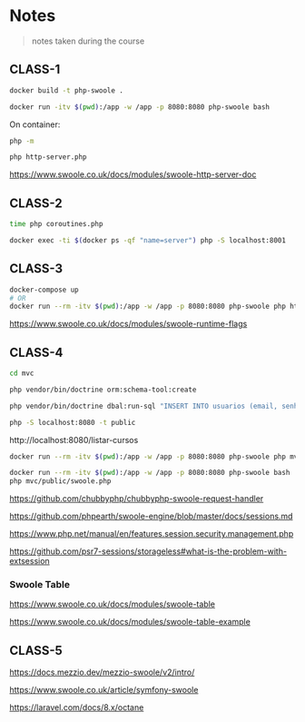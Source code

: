 # Notes

> notes taken during the course

<!-- https://gitignore.io -->
<!-- https://github.com/github/gitignore -->

## CLASS-1

```sh
docker build -t php-swoole .

docker run -itv $(pwd):/app -w /app -p 8080:8080 php-swoole bash
```

On container:

```sh
php -m

php http-server.php
```

https://www.swoole.co.uk/docs/modules/swoole-http-server-doc

## CLASS-2

```sh
time php coroutines.php
```

```sh
docker exec -ti $(docker ps -qf "name=server") php -S localhost:8001
```

## CLASS-3

```sh
docker-compose up
# OR
docker run --rm -itv $(pwd):/app -w /app -p 8080:8080 php-swoole php http-server.php

```

https://www.swoole.co.uk/docs/modules/swoole-runtime-flags

## CLASS-4

```sh
cd mvc

php vendor/bin/doctrine orm:schema-tool:create

php vendor/bin/doctrine dbal:run-sql "INSERT INTO usuarios (email, senha) VALUES ('email@example.com', '\$2y\$10\$mDR7DtqcGJRevYBW0mvVhuC5cEJdFrkamqpkHRy8mMsy7sq4a/piK')"

php -S localhost:8080 -t public
```

http://localhost:8080/listar-cursos

```sh
docker run --rm -itv $(pwd):/app -w /app -p 8080:8080 php-swoole php mvc/public/swoole.php

docker run --rm -itv $(pwd):/app -w /app -p 8080:8080 php-swoole bash
php mvc/public/swoole.php
```

https://github.com/chubbyphp/chubbyphp-swoole-request-handler

https://github.com/phpearth/swoole-engine/blob/master/docs/sessions.md

https://www.php.net/manual/en/features.session.security.management.php

https://github.com/psr7-sessions/storageless#what-is-the-problem-with-extsession

### Swoole Table

https://www.swoole.co.uk/docs/modules/swoole-table

https://www.swoole.co.uk/docs/modules/swoole-table-example

## CLASS-5

https://docs.mezzio.dev/mezzio-swoole/v2/intro/

https://www.swoole.co.uk/article/symfony-swoole

https://laravel.com/docs/8.x/octane
